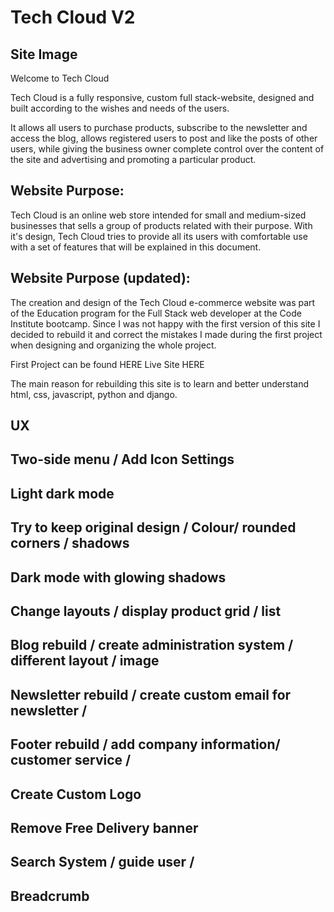 
# Tech Cloud V2

## Site Image

Welcome to Tech Cloud

Tech Cloud is a fully responsive, custom full stack-website, designed and built according to the wishes and needs of the users.

It allows all users to purchase products, subscribe to the newsletter and access the blog,
allows registered users to post and like the posts of other users, 
while giving the business owner complete control over the content of the site and advertising and promoting a particular product.

## Website Purpose:

Tech Cloud is an online web store intended for small and medium-sized businesses that sells a group of products related with their purpose.
With it's design, Tech Cloud tries to provide all its users with comfortable use with a set of features that will be explained in this document.

## Website Purpose (updated):

The creation and design of the Tech Cloud e-commerce website was part of the
 Education program for the Full Stack web developer at the Code Institute bootcamp.
 Since I was not happy with the first version of this site I decided to rebuild it and
 correct the mistakes I made during the first project when designing and organizing the
 whole project.

 First Project can be found HERE
 Live Site HERE

The main reason for rebuilding this site is to learn and better understand
 html, css, javascript, python and django.


## UX

## Two-side menu / Add Icon Settings
## Light dark mode 
## Try to keep original design / Colour/ rounded corners / shadows
## Dark mode with glowing shadows 
## Change layouts / display product grid / list
## Blog rebuild / create administration system / different layout / image 
## Newsletter rebuild / create custom email for newsletter /
## Footer rebuild / add company information/ customer service / 
## Create Custom Logo 
## Remove Free Delivery banner
## Search System / guide user / 
## Breadcrumb


